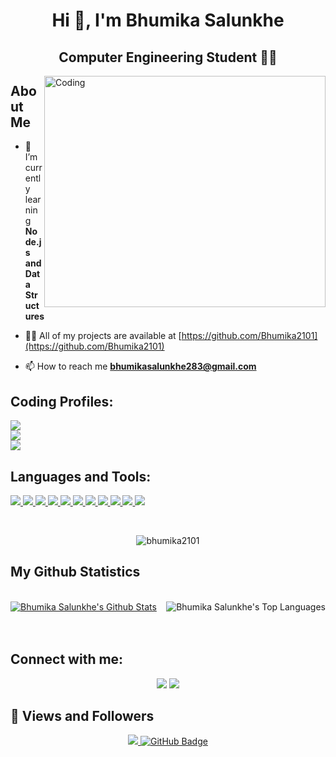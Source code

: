 <html>
<body>

<h1 align="center">Hi 👋, I'm Bhumika Salunkhe </h1>

<h2 align="center">Computer Engineering Student 👨‍💻 </h2>

<div align="center">

</div>
<img
  align="right"
  alt="Coding"
  width="450"
  height="370"
  src="https://user-images.githubusercontent.com/59734313/157189039-c09b3e38-9f42-42c0-ab54-14f1574190a7.gif"
/>

## About Me

- 🌱 I’m currently learning **Node.js and Data Structures**

- 👨‍💻 All of my projects are available at [https://github.com/Bhumika2101](https://github.com/Bhumika2101)

- 📫 How to reach me **bhumikasalunkhe283@gmail.com**

## **Coding Profiles**:

<p align="left"> 
    
  <a href="https://www.leetcode.com/bhumika_salunkhe" target="_blank"> <img src="https://img.icons8.com/external-tal-revivo-color-tal-revivo/48/undefined/external-level-up-your-coding-skills-and-quickly-land-a-job-logo-color-tal-revivo.png"/> </a>   
  <a href="https://www.codechef.com/users/bhumika28" target="_blank"> <img src="https://img.icons8.com/fluency/48/000000/codechef.png"/> </a>    
  <a href="https://www.hackerrank.com/@bhumikasalunkhe1"
  target="_blank"> <img src="https://img.icons8.com/external-tal-revivo-shadow-tal-revivo/48/undefined/external-hackerrank-is-a-technology-company-that-focuses-on-competitive-programming-logo-shadow-tal-revivo.png"/> </a>   
</p>


## Languages and Tools:

<p align="left"> 
    <a href="https://developer.mozilla.org/en-US/docs/Web/JavaScript" target="_blank"> <img src="https://img.icons8.com/color/48/javascript--v1.png"/> </a>
    <a href="https://developer.mozilla.org/en-US/docs/Web/HTML" target="_blank"> <img src="https://img.icons8.com/color/48/html-5--v1.png"/> </a>
    <a href="https://developer.mozilla.org/en-US/docs/Web/CSS" target="_blank"> <img src="https://img.icons8.com/color/48/css3.png"/> </a>
    <a href="https://nodejs.org/en/docs" target="_blank"> <img src="https://img.icons8.com/color/48/nodejs.png"/> </a>
    <a href="https://www.java.com" target="_blank"> <img src="https://img.icons8.com/color/48/000000/java-coffee-cup-logo.png"/> </a>
    <a href="https://www.python.org" target="_blank"> <img src="https://img.icons8.com/color/48/000000/python.png"/> </a>     
    <a href="https://git-scm.com/" target="_blank"> <img src="https://img.icons8.com/color/48/000000/git.png"/> </a> 
    <a href="https://www.mongodb.com/" target="_blank"> <img src="https://img.icons8.com/color/48/000000/mongodb.png"/> </a>
    <a href="https://www.mysql.com/" target="_blank"> <img src="https://img.icons8.com/color/48/000000/mysql-logo.png"/> </a>
    <a href="https://www.postgresql.org" target="_blank"> <img src="https://img.icons8.com/color/48/000000/postgreesql.png"/> </a>
    <a href="https://code.visualstudio.com/" target="_blank"> <img src="https://img.icons8.com/color/48/undefined/visual-studio-code-2019.png"/> </a>
</p>

<br/>

<div align="center">
  <p><img align="center" color="black" src="https://github-readme-streak-stats.herokuapp.com/?user=bhumika2101&" alt="bhumika2101" /></p>
</div>



## My Github Statistics

<br/>
  <a href="https://github.com/bhumika2101/github-readme-stats"><img alt="Bhumika Salunkhe's Github Stats" src="https://github-readme-stats.vercel.app/api?username=bhumika2101&show_icons=true&count_private=true&theme=react&hide_border=true&bg_color=0D1117" /></a>
  <a href="https://github.com/bhumika2101/github-readme-stats"><img align="right" alt="Bhumika Salunkhe's Top Languages" src="https://github-readme-stats.vercel.app/api/top-langs/?username=bhumika2101&langs_count=8&count_private=true&layout=compact&theme=react&hide_border=true&bg_color=0D1117" /></a>
  <br/>


<br/>
<br/>


## Connect with me:

<p align="center">
  <a href = "https://linkedin.com/in/bhumika-salunkhe-02263725b"><img src="https://img.icons8.com/fluency/48/linkedin.png"/></a>
  <a href = "https://www.instagram.com/bhumika__salunkhe?igsh=aWttMWl1eDZyZ3Js"><img src="https://img.icons8.com/fluency/48/instagram-new.png"/></a>
</p>

## 👀 Views and Followers
<p align="center">
<a href="https://github.com/Meghna-DAS/github-profile-views-counter">
    <img src="https://komarev.com/ghpvc/?username=bhumika2101">
</a>
<a href="https://github.com/bhumika2101?tab=followers"><img src="https://img.shields.io/github/followers/bhumika2101?label=Followers&style=social" alt="GitHub Badge"></a>
</p>
</body>
</html>
